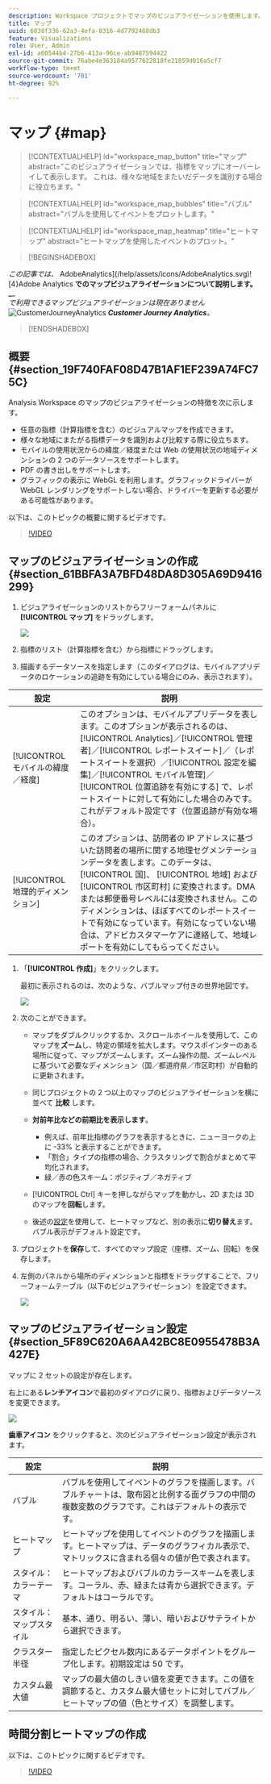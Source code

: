 ```yaml
---
description: Workspace プロジェクトでマップのビジュアライゼーションを使用します。
title: マップ
uuid: 6038f336-62a3-4efa-8316-4d7792468db3
feature: Visualizations
role: User, Admin
exl-id: a60544b4-27b6-413a-96ce-ab9487594422
source-git-commit: 76abe4e363184a9577622818fe21859d016a5cf7
workflow-type: tm+mt
source-wordcount: '701'
ht-degree: 92%

---
```


# マップ {#map}

<!-- markdownlint-disable MD034 -->

<!-- markdownlint-disable MD034 -->

>[!CONTEXTUALHELP]
>id="workspace_map_button"
>title="マップ"
>abstract="このビジュアライゼーションでは、指標をマップにオーバーレイして表示します。 これは、様々な地域をまたいだデータを識別する場合に役立ちます。"

<!-- markdownlint-enable MD034 -->

<!-- markdownlint-disable MD034 -->

>[!CONTEXTUALHELP]
>id="workspace_map_bubbles"
>title="バブル"
>abstract="バブルを使用してイベントをプロットします。"

<!-- markdownlint-enable MD034 -->

<!-- markdownlint-disable MD034 -->

>[!CONTEXTUALHELP]
>id="workspace_map_heatmap"
>title="ヒートマップ"
>abstract="ヒートマップを使用したイベントのプロット。"

<!-- markdownlint-enable MD034 -->


>[!BEGINSHADEBOX]

_この記事では、_ AdobeAnalytics](/help/assets/icons/AdobeAnalytics.svg)![4}Adobe Analytics **でのマップビジュアライゼーションについて説明します。_**_<br/>_で利用できるマップビジュアライゼーションは現在ありません_ ![CustomerJourneyAnalytics](/help/assets/icons/CustomerJourneyAnalytics.svg) _**Customer Journey Analytics**。_

>[!ENDSHADEBOX]

## 概要 {#section_19F740FAF08D47B1AF1EF239A74FC75C}

Analysis Workspace のマップのビジュアライゼーションの特徴を次に示します。

* 任意の指標（計算指標を含む）のビジュアルマップを作成できます。
* 様々な地域にまたがる指標データを識別および比較する際に役立ちます。
* モバイルの使用状況からの緯度／経度または Web の使用状況の地域ディメンションの 2 つのデータソースをサポートします。
* PDF の書き出しをサポートします。
* グラフィックの表示に WebGL を利用します。グラフィックドライバーが WebGL レンダリングをサポートしない場合、ドライバーを更新する必要がある可能性があります。

以下は、このトピックの概要に関するビデオです。

>[!VIDEO](https://video.tv.adobe.com/v/23559/?quality=12)

## マップのビジュアライゼーションの作成 {#section_61BBFA3A7BFD48DA8D305A69D9416299}

1. ビジュアライゼーションのリストからフリーフォームパネルに **[!UICONTROL マップ]** をドラッグします。

   ![](assets/map-viz1.png)

1. 指標のリスト（計算指標を含む）から指標にドラッグします。
1. 描画するデータソースを指定します（このダイアログは、モバイルアプリデータのロケーションの追跡を有効にしている場合にのみ、表示されます）。

| 設定 | 説明 |
| --- | --- |
| [!UICONTROL モバイルの緯度／経度] | このオプションは、モバイルアプリデータを表します。このオプションが表示されるのは、 [!UICONTROL Analytics]／[!UICONTROL 管理者]／[!UICONTROL レポートスイート]／（レポートスイートを選択）／[!UICONTROL 設定を編集]／[!UICONTROL モバイル管理]／[!UICONTROL 位置追跡を有効にする] で、レポートスイートに対して有効にした場合のみです。これがデフォルト設定です（位置追跡が有効な場合）。 |
| [!UICONTROL 地理的ディメンション] | このオプションは、訪問者の IP アドレスに基づいた訪問者の場所に関する地理セグメンテーションデータを表します。このデータは、 [!UICONTROL 国]、 [!UICONTROL 地域] および [!UICONTROL 市区町村] に変換されます。DMA または郵便番号レベルには変換されません。このディメンションは、ほぼすべてのレポートスイートで有効になっています。有効になっていない場合は、アドビカスタマーケアに連絡して、地域レポートを有効にしてもらってください。 |

1. 「**[!UICONTROL 作成]**」をクリックします。

   最初に表示されるのは、次のような、バブルマップ付きの世界地図です。

   ![](assets/bubble-world-view.png)

1. 次のことができます。

   * マップをダブルクリックするか、スクロールホイールを使用して、このマップを&#x200B;**ズーム**&#x200B;し、特定の領域を拡大します。マウスポインターのある場所に従って、マップがズームします。ズーム操作の間、ズームレベルに基づいて必要なディメンション（国／都道府県／市区町村）が自動的に更新されます。
   * 同じプロジェクトの 2 つ以上のマップのビジュアライゼーションを横に並べて **比較** します。
   * **対前年比などの前期比を表示します**。

      * 例えば、前年比指標のグラフを表示するときに、ニューヨークの上に -33% と表示することができます。
      * 「割合」タイプの指標の場合、クラスタリングで割合がまとめて平均化されます。
      * 緑／赤の色スキーム：ポジティブ／ネガティブ

   * [!UICONTROL Ctrl] キーを押しながらマップを動かし、2D または 3D のマップを&#x200B;**回転**&#x200B;します。

   * 後述の[設定](/help/analyze/analysis-workspace/visualizations/map-visualization.md#section_5F89C620A6AA42BC8E0955478B3A427E)を使用して、ヒートマップなど、別の表示に&#x200B;**切り替え**&#x200B;ます。バブル表示がデフォルト設定です。

1. プロジェクトを&#x200B;**保存**&#x200B;して、すべてのマップ設定（座標、ズーム、回転）を保存します。
1. 左側のパネルから場所のディメンションと指標をドラッグすることで、フリーフォームテーブル（以下のビジュアライゼーション）を設定できます。

   ![](assets/location-dimensions.png)

## マップのビジュアライゼーション設定 {#section_5F89C620A6AA42BC8E0955478B3A427E}

マップに 2 セットの設定が存在します。

右上にある&#x200B;**レンチアイコン**&#x200B;で最初のダイアログに戻り、指標およびデータソースを変更できます。

![](assets/map-wrench.png)

**歯車アイコン** をクリックすると、次のビジュアライゼーション設定が表示されます。

| 設定 | 説明 |
|--- |--- |
| バブル | バブルを使用してイベントのグラフを描画します。バブルチャートは、散布図と比例する面グラフの中間の複数変数のグラフです。これはデフォルトの表示です。 |
| ヒートマップ | ヒートマップを使用してイベントのグラフを描画します。ヒートマップは、データのグラフィカル表示で、マトリックスに含まれる個々の値が色で表されます。 |
| スタイル：カラーテーマ | ヒートマップおよびバブルのカラースキームを表します。コーラル、赤、緑または青から選択できます。デフォルトはコーラルです。 |
| スタイル：マップスタイル | 基本、通り、明るい、薄い、暗いおよびサテライトから選択できます。 |
| クラスター半径 | 指定したピクセル数内にあるデータポイントをグループ化します。初期設定は 50 です。 |
| カスタム最大値 | マップの最大値のしきい値を変更できます。この値を調節すると、カスタム最大値セットに対してバブル／ヒートマップの値（色とサイズ）を調整します。 |

## 時間分割ヒートマップの作成

以下は、このトピックに関するビデオです。

>[!VIDEO](https://video.tv.adobe.com/v/26991/?quality=12)
